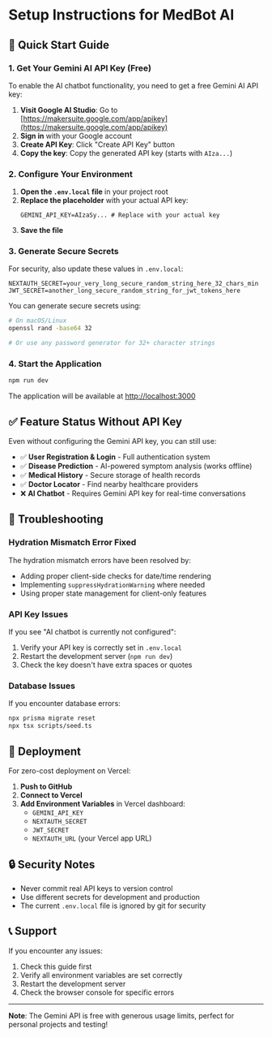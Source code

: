# Setup Instructions for MedBot AI

## 🚀 Quick Start Guide

### 1. Get Your Gemini AI API Key (Free)

To enable the AI chatbot functionality, you need to get a free Gemini AI API key:

1. **Visit Google AI Studio**: Go to [https://makersuite.google.com/app/apikey](https://makersuite.google.com/app/apikey)
2. **Sign in** with your Google account
3. **Create API Key**: Click "Create API Key" button
4. **Copy the key**: Copy the generated API key (starts with `AIza...`)

### 2. Configure Your Environment

1. **Open the `.env.local` file** in your project root
2. **Replace the placeholder** with your actual API key:
   ```env
   GEMINI_API_KEY=AIzaSy... # Replace with your actual key
   ```
3. **Save the file**

### 3. Generate Secure Secrets

For security, also update these values in `.env.local`:

```env
NEXTAUTH_SECRET=your_very_long_secure_random_string_here_32_chars_min
JWT_SECRET=another_long_secure_random_string_for_jwt_tokens_here
```

You can generate secure secrets using:
```bash
# On macOS/Linux
openssl rand -base64 32

# Or use any password generator for 32+ character strings
```

### 4. Start the Application

```bash
npm run dev
```

The application will be available at [http://localhost:3000](http://localhost:3000)

## ✅ Feature Status Without API Key

Even without configuring the Gemini API key, you can still use:

- ✅ **User Registration & Login** - Full authentication system
- ✅ **Disease Prediction** - AI-powered symptom analysis (works offline)
- ✅ **Medical History** - Secure storage of health records
- ✅ **Doctor Locator** - Find nearby healthcare providers
- ❌ **AI Chatbot** - Requires Gemini API key for real-time conversations

## 🔧 Troubleshooting

### Hydration Mismatch Error Fixed
The hydration mismatch errors have been resolved by:
- Adding proper client-side checks for date/time rendering
- Implementing `suppressHydrationWarning` where needed
- Using proper state management for client-only features

### API Key Issues
If you see "AI chatbot is currently not configured":
1. Verify your API key is correctly set in `.env.local`
2. Restart the development server (`npm run dev`)
3. Check the key doesn't have extra spaces or quotes

### Database Issues
If you encounter database errors:
```bash
npx prisma migrate reset
npx tsx scripts/seed.ts
```

## 🚀 Deployment

For zero-cost deployment on Vercel:

1. **Push to GitHub**
2. **Connect to Vercel**
3. **Add Environment Variables** in Vercel dashboard:
   - `GEMINI_API_KEY`
   - `NEXTAUTH_SECRET`
   - `JWT_SECRET`
   - `NEXTAUTH_URL` (your Vercel app URL)

## 🔒 Security Notes

- Never commit real API keys to version control
- Use different secrets for development and production
- The current `.env.local` file is ignored by git for security

## 📞 Support

If you encounter any issues:
1. Check this guide first
2. Verify all environment variables are set correctly
3. Restart the development server
4. Check the browser console for specific errors

---

**Note**: The Gemini API is free with generous usage limits, perfect for personal projects and testing!